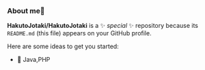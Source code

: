 ### About me👋


**HakutoJotaki/HakutoJotaki** is a ✨ _special_ ✨ repository because its `README.md` (this file) appears on your GitHub profile.

Here are some ideas to get you started:

- 🌱 Java,PHP


